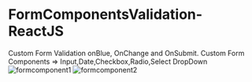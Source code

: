 # FormComponentsValidation-ReactJS

Custom Form Validation onBlue, OnChange and OnSubmit.
Custom Form Components => Input,Date,Checkbox,Radio,Select DropDown![formcomponent1](https://user-images.githubusercontent.com/49452140/236152809-e5b215d1-271f-49de-ac3a-4a100416fa54.jpg)
![formcomponent2](https://user-images.githubusercontent.com/49452140/236152821-610ace4e-e946-46df-a38b-1f72d00ec45b.jpg)
